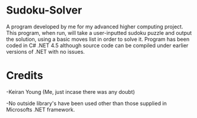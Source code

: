 Sudoku-Solver
=============

A program developed by me for my advanced higher computing project. This program, when run, will take a user-inputted sudoku puzzle and output the solution, using a basic moves list in order to solve it. Program has been coded in C# .NET 4.5 although source code can be compiled under earlier versions of .NET with no issues.

Credits
=======

-Keiran Young (Me, just incase there was any doubt)

-No outside library's have been used other than those supplied in Microsofts .NET framework.
